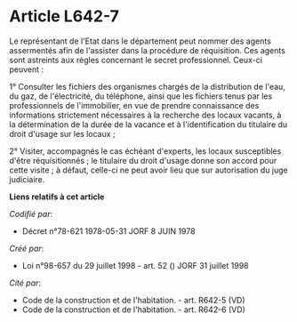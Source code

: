 # Article L642-7

Le représentant de l'Etat dans le département peut nommer des agents assermentés afin de l'assister dans la procédure de
réquisition. Ces agents sont astreints aux règles concernant le secret professionnel. Ceux-ci peuvent :

1° Consulter les fichiers des organismes chargés de la distribution de l'eau, du gaz, de l'électricité, du téléphone, ainsi
que les fichiers tenus par les professionnels de l'immobilier, en vue de prendre connaissance des informations strictement
nécessaires à la recherche des locaux vacants, à la détermination de la durée de la vacance et à l'identification du
titulaire du droit d'usage sur les locaux ;

2° Visiter, accompagnés le cas échéant d'experts, les locaux susceptibles d'être réquisitionnés ; le titulaire du droit
d'usage donne son accord pour cette visite ; à défaut, celle-ci ne peut avoir lieu que sur autorisation du juge judiciaire.

**Liens relatifs à cet article**

_Codifié par_:

  - Décret n°78-621 1978-05-31 JORF 8 JUIN 1978

_Créé par_:

  - Loi n°98-657 du 29 juillet 1998 - art. 52 () JORF 31 juillet 1998

_Cité par_:

  - Code de la construction et de l'habitation. - art. R642-5 (VD)
  - Code de la construction et de l'habitation. - art. R642-6 (VD)
